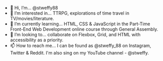 - 👋 Hi, I’m... @stweffy88
- 👀 I’m interested in... TTRPG, explorations of time travel in TV/movies/literature.
- 🌱 I’m currently learning... HTML, CSS & JavaScript in the Part-Time Front-End Web Development online course through General Assembly.
- 💞️ I’m looking to... collaborate on Flexbox, Grid, and HTML with accessibility as a priority. 
- 📫 How to reach me... I can be found as @stweffy_88 on Instagram, Twitter & Reddit. I'm also sing on my YouTube channel - @stweffy.

<!---
stweffy88/stweffy88 is a ✨ special ✨ repository because its `README.md` (this file) appears on your GitHub profile.
You can click the Preview link to take a look at your changes.
--->
